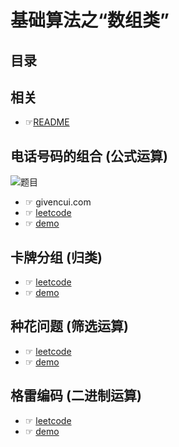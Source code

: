 # 基础算法之“数组类”<!-- omit in toc -->
## 目录<!-- omit in toc -->

## 相关
- ☞[README](../README.md)

## 电话号码的组合 (公式运算)
![题目](https://assets.leetcode-cn.com/aliyun-lc-upload/original_images/17_telephone_keypad.png)
- ☞ givencui.com
- ☞ [leetcode](https://leetcode-cn.com/problems/letter-combinations-of-a-phone-number/)
- ☞ [demo](../code/array/letterCombinations.js)
## 卡牌分组 (归类)
- ☞ [leetcode](https://leetcode-cn.com/problems/x-of-a-kind-in-a-deck-of-cards/)
- ☞ [demo](../code/array/hasGroupsSizeX.js)
## 种花问题 (筛选运算)
- ☞ [leetcode]()
- ☞ [demo](../code/array/xx.js)
## 格雷编码 (二进制运算)
- ☞ [leetcode]()
- ☞ [demo](../code/array/xx.js)
